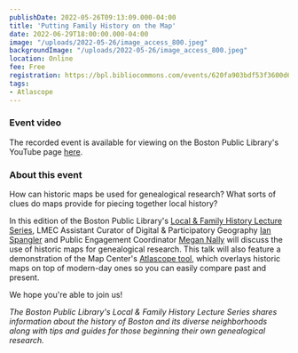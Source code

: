 ```yaml
---
publishDate: 2022-05-26T09:13:09.000-04:00
title: 'Putting Family History on the Map'
date: 2022-06-29T18:00:00.000-04:00
image: "/uploads/2022-05-26/image_access_800.jpeg"
backgroundImage: "/uploads/2022-05-26/image_access_800.jpeg"
location: Online
fee: Free
registration: https://bpl.bibliocommons.com/events/620fa903bdf53f3600d6fca8
tags:
- Atlascope
---
```


### Event video 

The recorded event is available for viewing on the Boston Public Library's YouTube page [here](https://youtu.be/S_edoX_9Hwk). 

### About this event

How can historic maps be used for genealogical research? What sorts of clues do maps provide for piecing together local history?

In this edition of the Boston Public Library's [Local & Family History Lecture Series](https://www.bpl.org/local-and-family-history-series/), LMEC Assistant Curator of Digital & Participatory Geography [Ian Spangler](https://www.leventhalmap.org/about/people/ian-spangler/) and Public Engagement Coordinator [Megan Nally](https://www.leventhalmap.org/about/people/megan-nally/) will discuss the use of historic maps for genealogical research. This talk will also feature a demonstration of the Map Center's [Atlascope tool](https://atlascope.leventhalmap.org/), which overlays historic maps on top of modern-day ones so you can easily compare past and present.

We hope you're able to join us!

_The Boston Public Library's Local & Family History Lecture Series shares information about the history of Boston and its diverse neighborhoods along with tips and guides for those beginning their own genealogical research._